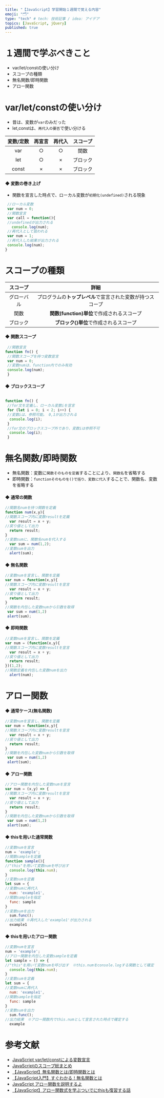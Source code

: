 ```yaml
---
title: "【JavaScript】学習開始１週間で覚える内容"
emoji: "🗂"
type: "tech" # tech: 技術記事 / idea: アイデア
topics: [JavaScript, jQuery]
published: true
---
```

# １週間で学ぶべきこと

 - var/let/constの使い分け
 - スコープの種類
 - 無名関数/即時関数
 - アロー関数

# var/let/constの使い分け

 - 昔は、変数が```var```のみだった
 - let,constは、```再代入の要否```で使い分ける

| 変数/定数| 再宣言|再代入|スコープ|
|:--:|:--:|:--:|:--:|
|var|○|○|関数|
|let|○|×|ブロック|
|const|×|×|ブロック|



#### ◆ 変数の巻き上げ
 - 関数を宣言した時点で、ローカル変数が```初期化(undefined)```される現象

```sample.js
 //ローカル変数
 var num = 0;
 //関数宣言
 var call = function(){
 //undefinedが出力される
   console.log(num);
 //再代入として扱われる
 var num = 1;
 //再代入した結果が出力される　　　　
 console.log(num);
}
```

# スコープの種類

|スコープ|詳細|
|:--:|:--:|
|グローバル|プログラムの**トップレベル**で宣言された変数が持つスコープ|
|関数|**関数(function)単位**で作成されるスコープ|
|ブロック|**ブロック{}単位**で作成されるスコープ|

#### ◆ 関数スコープ

```sample.js
 //関数宣言
function fn() {
 //関数スコープを持つ変数宣言
 var num = 0;
 //変数numは、function内でのみ有効
 console.log(num);
 }
```

#### ◆ ブロックスコープ

```sample.js

function fn() {
 //for文を定義し、ローカル変数iを宣言
 for (let i = 0; i < 2; i++) {
 //変数iは、参照可能。 0,1が出力される
  console.log(i);
 }
 //for文のブロックスコープ外であり、変数iは参照不可
  console.log(i);
 }
```
# 無名関数/即時関数

 - 無名関数：変数に```関数そのものを定義```することにより、```関数名```を省略する
 - 即時関数：```functionそのものを()で括り、変数に代入```することで、関数名、変数を省略する

#### ◆ 通常の関数

```sample.js
//関数名numを持つ関数を定義
function num(x,y){
//関数スコープ内に変数resultを定義
  var result = x + y;
//戻り値として出力
  return result;
}
//変数sumに、関数名numを代入する
  var sum = num(1,2);
//変数sumを出力
  alert(sum);
```


#### ◆ 無名関数

```sample.js
//変数numを宣言し、関数を定義
var num = function(x,y){
//関数スコープ内に変数resultを宣言
  var result = x + y;
//戻り値として出力
  return result;
}
//関数を内包した変数numから引数を取得
 var sum = num(1,2)
 alert(sum);
```

#### ◆ 即時関数

```sample.js
//変数numを宣言し、関数を定義
var num = (function(x,y){
//関数スコープ内に変数resultを宣言
  var result = x + y;
//戻り値として出力
  return result;
})(1,2);
//関数定義を内包した変数numを出力
  alert(num);
```

# アロー関数

#### ◆ 通常ケース(無名関数)

```sample.js
//変数numを宣言し、関数を定義
var num = function(x,y){
//関数スコープ内に変数resultを宣言
  var result = x + y;
//戻り値として出力
  return result;
}
//関数を内包した変数numから引数を取得
 var sum = num(1,2)
 alert(sum);
```

#### ◆ アロー関数

```sample.js
//アロー関数を内包した変数numを宣言
var num = (x,y) => {
//関数スコープ内に変数resultを宣言
  var result = x + y;
//戻り値として出力
  return result;
}
//関数を内包した変数numから引数を取得
 var sum = num(1,2)
 alert(sum);
```

#### ◆ thisを用いた通常関数

```sample.js
//変数numを宣言
num = 'example';
//関数sampleを定義
function sample(){
//"this"を用いて変数numを呼び出す
  console.log(this.num);
}
//変数sumを定義
let sum = {
//変数numに再代入
  num: 'example1',
//関数sampleを指定
  func: sample
}
//変数sumを出力
  sum.func();
//出力結果 ※再代入した'example1'が出力される
  example1
```

#### ◆ thisを用いたアロー関数

```sample.js
//変数numを宣言
num = 'example';
//アロー関数を内包した変数sampleを定義
let sample = () => {
//"this"を用いて変数numを呼び出す　※this.numをconsole.logする関数として確定
  console.log(this.num);
}
//変数sumを定義
let sum = {
//変数numに再代入
  num: 'example1',
//関数sampleを指定
  func: sample
}
//変数sumを出力
  sum.func();
//出力結果　※アロー関数内でthis.numとして宣言された時点で確定する
  example
```

# 参考文献

 - [JavaScript var/let/constによる変数宣言](https://qiita.com/wannabe/items/b2a0d63fc786eab13c48)
 - [JavaScriptのスコープ総まとめ](https://app.codegrid.net/entry/2017-js-scope-1)
 - [【JavaScript】無名関数とは/即時関数とは](https://qiita.com/hiroshimaeasyryo/items/a270b00c420ed96f02f0)
 - [【JavaScript入門】すぐわかる！無名関数とは](https://www.sejuku.net/blog/60321)
 - [JavaScript アロー関数を説明するよ](https://qiita.com/may88seiji/items/4a49c7c78b55d75d693b)
 - [【JavaScript】アロー関数式を学ぶついでにthisも復習する話](https://qiita.com/mejileben/items/69e5facdb60781927929)
